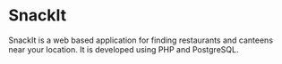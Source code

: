 # SnackIt
SnackIt is a web based application for finding restaurants and canteens near your location.
It is developed using PHP and PostgreSQL.
